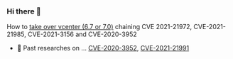 ### Hi there 👋

How to [take over vcenter (6.7 or 7.0)](take_over_vcenter_670.md) chaining CVE 2021-21972, CVE-2021-21985, CVE-2021-3156 and CVE-2020-3952

- 🔭 Past researches on ... [CVE-2020-3952](https://www.vmware.com/security/advisories/VMSA-2020-0006.html), [CVE-2021-21991](https://www.vmware.com/security/advisories/VMSA-2021-0020.html)

<!--
**HynekPetrak/HynekPetrak** is a ✨ _special_ ✨ repository because its `README.md` (this file) appears on your GitHub profile.

Here are some ideas to get you started:

- 🔭 I’m currently working on ...
- 🌱 I’m currently learning ...
- 👯 I’m looking to collaborate on ...
- 🤔 I’m looking for help with ...
- 💬 Ask me about ...
- 📫 How to reach me: ...
- 😄 Pronouns: ...
- ⚡ Fun fact: ...
-->
